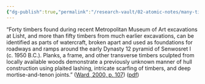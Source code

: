 ```yaml
---
{"dg-publish":true,"permalink":"/research-vault/02-atomic-notes/many-timbers-found-in-road-and-ramp-foundations-in-egypt-were-repurposed-boat-planks/"}
---
```


“Forty timbers found during recent Metropolitan Museum of Art excavations at Lisht, and more than fifty timbers from much earlier excavations, can be identified as parts of watercraft, broken apart and used as foundations for roadways and ramps around the early Dynasty 12 pyramid of Senwosret I (c. 1950 B.C.). Planks, a frame, and other transverse timbers sculpted from locally available woods demonstrate a previously unknown manner of hull construction using plaited lashing, intricate scarfing of timbers, and deep mortise-and-tenon joints.” ([Ward, 2000, p. 107](zotero://select/library/items/Z98WYCE6)) ([pdf](zotero://open-pdf/library/items/UD954MWU?page=115&annotation=9CBIKEPB))